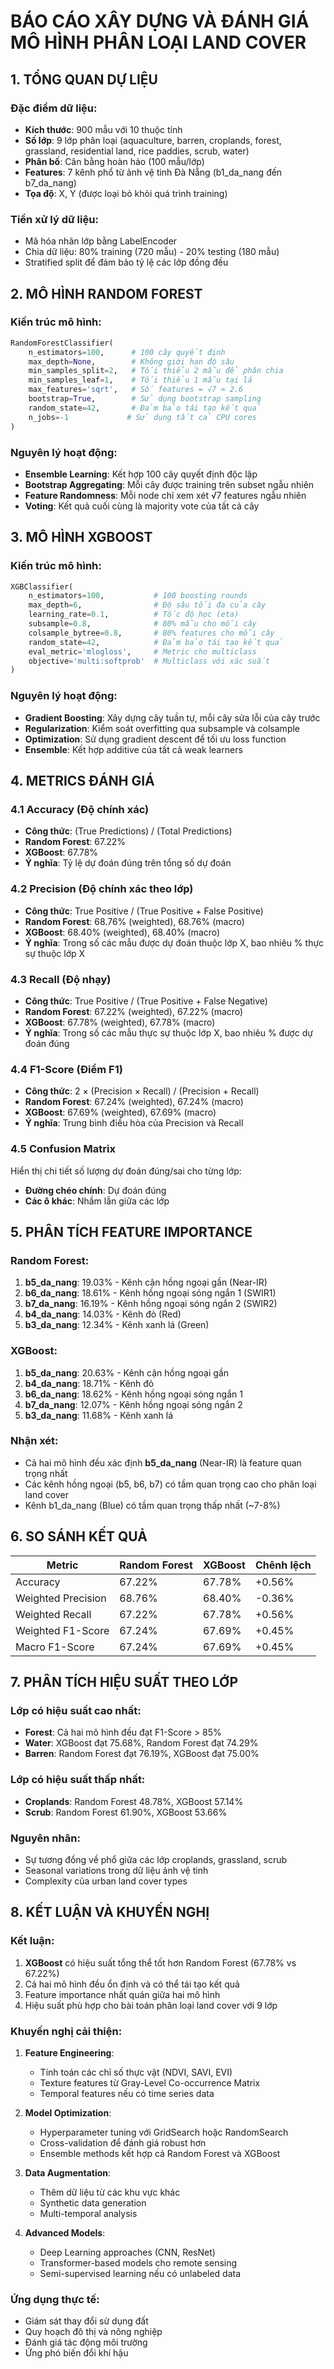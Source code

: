 # BÁO CÁO XÂY DỰNG VÀ ĐÁNH GIÁ MÔ HÌNH PHÂN LOẠI LAND COVER

## 1. TỔNG QUAN DỰ LIỆU

### Đặc điểm dữ liệu:

- **Kích thước**: 900 mẫu với 10 thuộc tính
- **Số lớp**: 9 lớp phân loại (aquaculture, barren, croplands, forest, grassland, residential land, rice paddies, scrub, water)
- **Phân bố**: Cân bằng hoàn hảo (100 mẫu/lớp)
- **Features**: 7 kênh phổ từ ảnh vệ tinh Đà Nẵng (b1_da_nang đến b7_da_nang)
- **Tọa độ**: X, Y (được loại bỏ khỏi quá trình training)

### Tiền xử lý dữ liệu:

- Mã hóa nhãn lớp bằng LabelEncoder
- Chia dữ liệu: 80% training (720 mẫu) - 20% testing (180 mẫu)
- Stratified split để đảm bảo tỷ lệ các lớp đồng đều

## 2. MÔ HÌNH RANDOM FOREST

### Kiến trúc mô hình:

```python
RandomForestClassifier(
    n_estimators=100,      # 100 cây quyết định
    max_depth=None,        # Không giới hạn độ sâu
    min_samples_split=2,   # Tối thiểu 2 mẫu để phân chia
    min_samples_leaf=1,    # Tối thiểu 1 mẫu tại lá
    max_features='sqrt',   # Số features = √7 ≈ 2.6
    bootstrap=True,        # Sử dụng bootstrap sampling
    random_state=42,       # Đảm bảo tái tạo kết quả
    n_jobs=-1             # Sử dụng tất cả CPU cores
)
```

### Nguyên lý hoạt động:

- **Ensemble Learning**: Kết hợp 100 cây quyết định độc lập
- **Bootstrap Aggregating**: Mỗi cây được training trên subset ngẫu nhiên
- **Feature Randomness**: Mỗi node chỉ xem xét √7 features ngẫu nhiên
- **Voting**: Kết quả cuối cùng là majority vote của tất cả cây

## 3. MÔ HÌNH XGBOOST

### Kiến trúc mô hình:

```python
XGBClassifier(
    n_estimators=100,           # 100 boosting rounds
    max_depth=6,                # Độ sâu tối đa của cây
    learning_rate=0.1,          # Tốc độ học (eta)
    subsample=0.8,              # 80% mẫu cho mỗi cây
    colsample_bytree=0.8,       # 80% features cho mỗi cây
    random_state=42,            # Đảm bảo tái tạo kết quả
    eval_metric='mlogloss',     # Metric cho multiclass
    objective='multi:softprob'  # Multiclass với xác suất
)
```

### Nguyên lý hoạt động:

- **Gradient Boosting**: Xây dựng cây tuần tự, mỗi cây sửa lỗi của cây trước
- **Regularization**: Kiểm soát overfitting qua subsample và colsample
- **Optimization**: Sử dụng gradient descent để tối ưu loss function
- **Ensemble**: Kết hợp additive của tất cả weak learners

## 4. METRICS ĐÁNH GIÁ

### 4.1 Accuracy (Độ chính xác)

- **Công thức**: (True Predictions) / (Total Predictions)
- **Random Forest**: 67.22%
- **XGBoost**: 67.78%
- **Ý nghĩa**: Tỷ lệ dự đoán đúng trên tổng số dự đoán

### 4.2 Precision (Độ chính xác theo lớp)

- **Công thức**: True Positive / (True Positive + False Positive)
- **Random Forest**: 68.76% (weighted), 68.76% (macro)
- **XGBoost**: 68.40% (weighted), 68.40% (macro)
- **Ý nghĩa**: Trong số các mẫu được dự đoán thuộc lớp X, bao nhiêu % thực sự thuộc lớp X

### 4.3 Recall (Độ nhạy)

- **Công thức**: True Positive / (True Positive + False Negative)
- **Random Forest**: 67.22% (weighted), 67.22% (macro)
- **XGBoost**: 67.78% (weighted), 67.78% (macro)
- **Ý nghĩa**: Trong số các mẫu thực sự thuộc lớp X, bao nhiêu % được dự đoán đúng

### 4.4 F1-Score (Điểm F1)

- **Công thức**: 2 × (Precision × Recall) / (Precision + Recall)
- **Random Forest**: 67.24% (weighted), 67.24% (macro)
- **XGBoost**: 67.69% (weighted), 67.69% (macro)
- **Ý nghĩa**: Trung bình điều hòa của Precision và Recall

### 4.5 Confusion Matrix

Hiển thị chi tiết số lượng dự đoán đúng/sai cho từng lớp:

- **Đường chéo chính**: Dự đoán đúng
- **Các ô khác**: Nhầm lẫn giữa các lớp

## 5. PHÂN TÍCH FEATURE IMPORTANCE

### Random Forest:

1. **b5_da_nang**: 19.03% - Kênh cận hồng ngoại gần (Near-IR)
2. **b6_da_nang**: 18.61% - Kênh hồng ngoại sóng ngắn 1 (SWIR1)
3. **b7_da_nang**: 16.19% - Kênh hồng ngoại sóng ngắn 2 (SWIR2)
4. **b4_da_nang**: 14.03% - Kênh đỏ (Red)
5. **b3_da_nang**: 12.34% - Kênh xanh lá (Green)

### XGBoost:

1. **b5_da_nang**: 20.63% - Kênh cận hồng ngoại gần
2. **b4_da_nang**: 18.71% - Kênh đỏ
3. **b6_da_nang**: 18.62% - Kênh hồng ngoại sóng ngắn 1
4. **b7_da_nang**: 12.07% - Kênh hồng ngoại sóng ngắn 2
5. **b3_da_nang**: 11.68% - Kênh xanh lá

### Nhận xét:

- Cả hai mô hình đều xác định **b5_da_nang** (Near-IR) là feature quan trọng nhất
- Các kênh hồng ngoại (b5, b6, b7) có tầm quan trọng cao cho phân loại land cover
- Kênh b1_da_nang (Blue) có tầm quan trọng thấp nhất (~7-8%)

## 6. SO SÁNH KẾT QUẢ

| Metric             | Random Forest | XGBoost | Chênh lệch |
| ------------------ | ------------- | ------- | ---------- |
| Accuracy           | 67.22%        | 67.78%  | +0.56%     |
| Weighted Precision | 68.76%        | 68.40%  | -0.36%     |
| Weighted Recall    | 67.22%        | 67.78%  | +0.56%     |
| Weighted F1-Score  | 67.24%        | 67.69%  | +0.45%     |
| Macro F1-Score     | 67.24%        | 67.69%  | +0.45%     |

## 7. PHÂN TÍCH HIỆU SUẤT THEO LỚP

### Lớp có hiệu suất cao nhất:

- **Forest**: Cả hai mô hình đều đạt F1-Score > 85%
- **Water**: XGBoost đạt 75.68%, Random Forest đạt 74.29%
- **Barren**: Random Forest đạt 76.19%, XGBoost đạt 75.00%

### Lớp có hiệu suất thấp nhất:

- **Croplands**: Random Forest 48.78%, XGBoost 57.14%
- **Scrub**: Random Forest 61.90%, XGBoost 53.66%

### Nguyên nhân:

- Sự tương đồng về phổ giữa các lớp croplands, grassland, scrub
- Seasonal variations trong dữ liệu ảnh vệ tinh
- Complexity của urban land cover types

## 8. KẾT LUẬN VÀ KHUYẾN NGHỊ

### Kết luận:

1. **XGBoost** có hiệu suất tổng thể tốt hơn Random Forest (67.78% vs 67.22%)
2. Cả hai mô hình đều ổn định và có thể tái tạo kết quả
3. Feature importance nhất quán giữa hai mô hình
4. Hiệu suất phù hợp cho bài toán phân loại land cover với 9 lớp

### Khuyến nghị cải thiện:

1. **Feature Engineering**:

   - Tính toán các chỉ số thực vật (NDVI, SAVI, EVI)
   - Texture features từ Gray-Level Co-occurrence Matrix
   - Temporal features nếu có time series data

2. **Model Optimization**:

   - Hyperparameter tuning với GridSearch hoặc RandomSearch
   - Cross-validation để đánh giá robust hơn
   - Ensemble methods kết hợp cả Random Forest và XGBoost

3. **Data Augmentation**:

   - Thêm dữ liệu từ các khu vực khác
   - Synthetic data generation
   - Multi-temporal analysis

4. **Advanced Models**:
   - Deep Learning approaches (CNN, ResNet)
   - Transformer-based models cho remote sensing
   - Semi-supervised learning nếu có unlabeled data

### Ứng dụng thực tế:

- Giám sát thay đổi sử dụng đất
- Quy hoạch đô thị và nông nghiệp
- Đánh giá tác động môi trường
- Ứng phó biến đổi khí hậu

